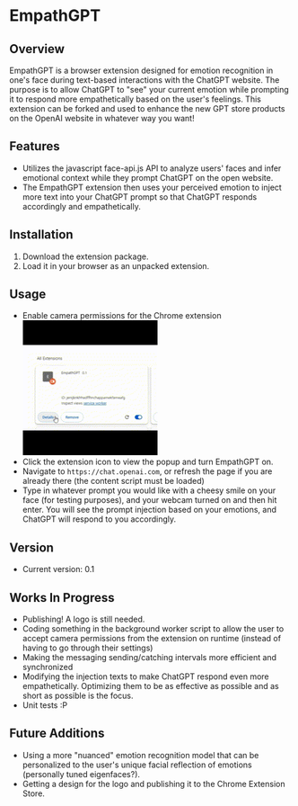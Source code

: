# EmpathGPT

## Overview
EmpathGPT is a browser extension designed for emotion recognition in one's face during text-based interactions with the ChatGPT website. The purpose is to allow ChatGPT to "see" your current emotion while prompting it to respond more empathetically based on the user's feelings. This extension can be forked and used to enhance the new GPT store products on the OpenAI website in whatever way you want! 

## Features
- Utilizes the javascript face-api.js API to analyze users' faces and infer emotional context while they prompt ChatGPT on the open website.
- The EmpathGPT extension then uses your perceived emotion to inject more text into your ChatGPT prompt so that ChatGPT responds accordingly and empathetically.

## Installation
1. Download the extension package.
2. Load it in your browser as an unpacked extension.



## Usage
- Enable camera permissions for the Chrome extension\
![](readme_resources/media/enable_cam_video.gif)
- Click the extension icon to view the popup and turn EmpathGPT on.
- Navigate to `https://chat.openai.com`, or refresh the page if  you are already there (the content script must be loaded)
- Type in whatever prompt you would like with a cheesy smile on your face (for testing purposes), and your webcam turned on and then hit enter. You will see the prompt injection based on your emotions, and ChatGPT will respond to you accordingly.



## Version
- Current version: 0.1


## Works In Progress
- Publishing! A logo is still needed. 
- Coding something in the background worker script to allow the user to accept camera permissions from the extension on runtime (instead of having to go through their settings)
- Making the messaging sending/catching intervals more efficient and synchronized
- Modifying the injection texts to make ChatGPT respond even more empathetically. Optimizing them to be as effective as possible and as short as possible is the focus.
- Unit tests :P

## Future Additions
- Using a more "nuanced" emotion recognition model that can be personalized to the user's unique facial reflection of emotions (personally tuned eigenfaces?). 
- Getting a design for the logo and publishing it to the Chrome Extension Store.
  


